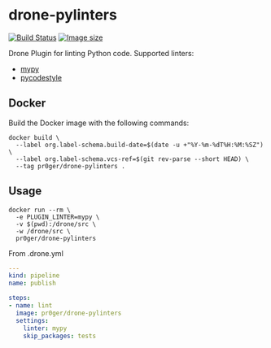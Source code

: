 # drone-pylinters

[![Build Status](https://drone.pr0ger.dev/api/badges/Pr0Ger/drone-pylinters/status.svg)](https://drone.pr0ger.dev/Pr0Ger/drone-pylinters)
[![Image size](https://images.microbadger.com/badges/image/pr0ger/drone-pylinters.svg)](https://microbadger.com/images/pr0ger/drone-pylinters)

Drone Plugin for linting Python code. Supported linters:
- [mypy](http://mypy.readthedocs.org/)
- [pycodestyle](https://github.com/pycqa/pycodestyle)

## Docker

Build the Docker image with the following commands:

```Shell
docker build \
  --label org.label-schema.build-date=$(date -u +"%Y-%m-%dT%H:%M:%SZ") \
  --label org.label-schema.vcs-ref=$(git rev-parse --short HEAD) \
  --tag pr0ger/drone-pylinters .
```

## Usage

```Shell
docker run --rm \
  -e PLUGIN_LINTER=mypy \
  -v $(pwd):/drone/src \
  -w /drone/src \
  pr0ger/drone-pylinters
```

From .drone.yml
```yaml
---
kind: pipeline
name: publish

steps:
- name: lint
  image: pr0ger/drone-pylinters
  settings:
    linter: mypy
    skip_packages: tests
```
